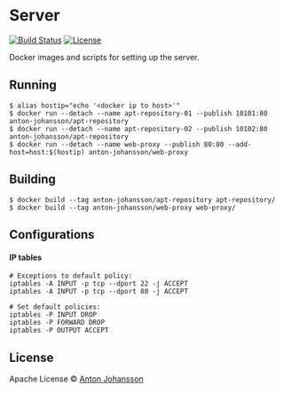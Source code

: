 # Server

[![Build Status](https://img.shields.io/travis/anton-johansson/server/master.svg)](https://travis-ci.org/anton-johansson/server)
[![License](https://img.shields.io/hexpm/l/plug.svg?maxAge=2592000)](https://raw.githubusercontent.com/anton-johansson/server/master/LICENSE)

Docker images and scripts for setting up the server.


## Running

```shell
$ alias hostip="echo '<docker ip to host>'"
$ docker run --detach --name apt-repository-01 --publish 10101:80 anton-johansson/apt-repository
$ docker run --detach --name apt-repository-02 --publish 10102:80 anton-johansson/apt-repository
$ docker run --detach --name web-proxy --publish 80:80 --add-host=host:$(hostip) anton-johansson/web-proxy
```

## Building

```shell
$ docker build --tag anton-johansson/apt-repository apt-repository/
$ docker build --tag anton-johansson/web-proxy web-proxy/
```

## Configurations

#### IP tables

```shell
# Exceptions to default policy:
iptables -A INPUT -p tcp --dport 22 -j ACCEPT
iptables -A INPUT -p tcp --dport 80 -j ACCEPT

# Set default policies:
iptables -P INPUT DROP
iptables -P FORWARD DROP
iptables -P OUTPUT ACCEPT
```


## License

Apache License © [Anton Johansson](https://github.com/anton-johansson)
